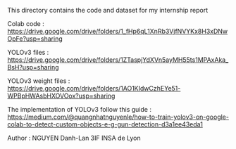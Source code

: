 This directory contains the code and dataset for my internship report 

Colab code :
https://drive.google.com/drive/folders/1_fHp6qL1XnRb3VjfNVYKx8H3xDNwOpFe?usp=sharing

YOLOv3 files :
https://drive.google.com/drive/folders/1ZTaspjYdXVn5ayMH55ts1MPAxAka_BsH?usp=sharing

YOLOv3 weight files :
https://drive.google.com/drive/folders/1AO1KIdwCzhEYe51-WPBpHWAsbHXOVOox?usp=sharing


The implementation of YOLOv3 follow this guide :
https://medium.com/@quangnhatnguyenle/how-to-train-yolov3-on-google-colab-to-detect-custom-objects-e-g-gun-detection-d3a1ee43eda1


Author :
NGUYEN Danh-Lan
3IF
INSA de Lyon
